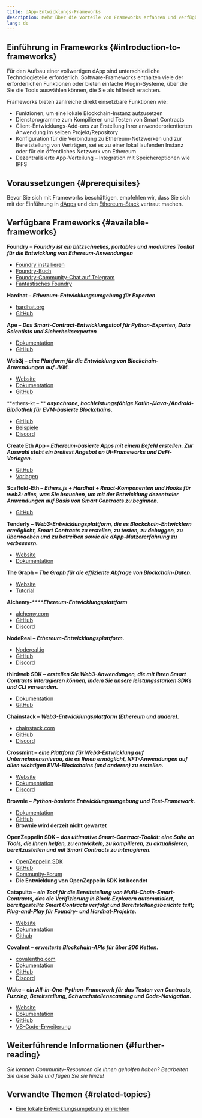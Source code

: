 ```yaml
---
title: dApp-Entwicklungs-Frameworks
description: Mehr über die Vorteile von Frameworks erfahren und verfügbare Optionen vergleichen
lang: de
---
```


## Einführung in Frameworks {#introduction-to-frameworks}

Für den Aufbau einer vollwertigen dApp sind unterschiedliche Technologieteile erforderlich. Software-Frameworks enthalten viele der erforderlichen Funktionen oder bieten einfache Plugin-Systeme, über die Sie die Tools auswählen können, die Sie als hilfreich erachten.

Frameworks bieten zahlreiche direkt einsetzbare Funktionen wie:

- Funktionen, um eine lokale Blockchain-Instanz aufzusetzen
- Dienstprogramme zum Kompilieren und Testen von Smart Contracts
- Client-Entwicklungs-Add-ons zur Erstellung Ihrer anwenderorientierten Anwendung im selben Projekt/Repository
- Konfiguration für die Verbindung zu Ethereum-Netzwerken und zur Bereitstellung von Verträgen, sei es zu einer lokal laufenden Instanz oder für ein öffentliches Netzwerk von Ethereum
- Dezentralisierte App-Verteilung – Integration mit Speicheroptionen wie IPFS

## Voraussetzungen {#prerequisites}

Bevor Sie sich mit Frameworks beschäftigen, empfehlen wir, dass Sie sich mit der Einführung in [dApps](/developers/docs/dapps/) und den [Ethereum-Stack](/developers/docs/ethereum-stack/) vertraut machen.

## Verfügbare Frameworks {#available-frameworks}

**Foundry** – **_Foundry ist ein blitzschnelles, portables und modulares Toolkit für die Entwicklung von Ethereum-Anwendungen_**

- [Foundry installieren](https://book.getfoundry.sh/)
- [Foundry-Buch](https://book.getfoundry.sh/)
- [Foundry-Community-Chat auf Telegram](https://t.me/foundry_support)
- [Fantastisches Foundry](https://github.com/crisgarner/awesome-foundry)

**Hardhat –** **_Ethereum-Entwicklungsumgebung für Experten_**

- [hardhat.org](https://hardhat.org)
- [GitHub](https://github.com/nomiclabs/hardhat)

**Ape –** **_Das Smart-Contract-Entwicklungstool für Python-Experten, Data Scientists und Sicherheitsexperten_**

- [Dokumentation](https://docs.apeworx.io/ape/stable/)
- [GitHub](https://github.com/ApeWorX/ape)

**Web3j –** **_eine Plattform für die Entwicklung von Blockchain-Anwendungen auf JVM._**

- [Website](https://www.web3labs.com/web3j-sdk)
- [Dokumentation](https://docs.web3j.io)
- [GitHub](https://github.com/web3j/web3j)

**ethers-kt – ** **_asynchrone, hochleistungsfähige Kotlin-/Java-/Android-Bibliothek für EVM-basierte Blockchains._**

- [GitHub](https://github.com/Kr1ptal/ethers-kt)
- [Beispiele](https://github.com/Kr1ptal/ethers-kt/tree/master/examples)
- [Discord](https://discord.gg/rx35NzQGSb)

**Create Eth App –** **_Ethereum-basierte Apps mit einem Befehl erstellen. Zur Auswahl steht ein breitest Angebot an UI-Frameworks und DeFi-Vorlagen._**

- [GitHub](https://github.com/paulrberg/create-eth-app)
- [Vorlagen](https://github.com/PaulRBerg/create-eth-app/tree/develop/templates)

**Scaffold-Eth –** **_Ethers.js + Hardhat + React-Komponenten und Hooks für web3: alles, was Sie brauchen, um mit der Entwicklung dezentraler Anwendungen auf Basis von Smart Contracts zu beginnen._**

- [GitHub](https://github.com/scaffold-eth/scaffold-eth-2)

**Tenderly –** **_Web3-Entwicklungsplattform, die es Blockchain-Entwicklern ermöglicht, Smart Contracts zu erstellen, zu testen, zu debuggen, zu überwachen und zu betreiben sowie die dApp-Nutzererfahrung zu verbessern._**

- [Website](https://tenderly.co/)
- [Dokumentation](https://docs.tenderly.co/ethereum-development-practices)

**The Graph –** **_The Graph für die effiziente Abfrage von Blockchain-Daten._**

- [Website](https://thegraph.com/)
- [Tutorial](/developers/tutorials/the-graph-fixing-web3-data-querying/)

**Alchemy-****_Ehereum-Entwicklungsplattform_**

- [alchemy.com](https://www.alchemy.com/)
- [GitHub](https://github.com/alchemyplatform)
- [Discord](https://discord.com/invite/alchemyplatform)

**NodeReal –** **_Ethereum-Entwicklungsplattform._**

- [Nodereal.io](https://nodereal.io/)
- [GitHub](https://github.com/node-real)
- [Discord](https://discord.gg/V5k5gsuE)

**thirdweb SDK –** **_erstellen Sie Web3-Anwendungen, die mit Ihren Smart Contracts interagieren können, indem Sie unsere leistungsstarken SDKs und CLI verwenden._**

- [Dokumentation](https://portal.thirdweb.com/sdk/)
- [GitHub](https://github.com/thirdweb-dev/)

**Chainstack –** **_Web3-Entwicklungsplattform (Ethereum und andere)._**

- [chainstack.com](https://www.chainstack.com/)
- [GitHub](https://github.com/chainstack)
- [Discord](https://discord.gg/BSb5zfp9AT)

**Crossmint –** **_eine Plattform für Web3-Entwicklung auf Unternehmensniveau, die es Ihnen ermöglicht, NFT-Anwendungen auf allen wichtigen EVM-Blockchains (und anderen) zu erstellen._**

- [Website](https://www.crossmint.com)
- [Dokumentation](https://docs.crossmint.com)
- [Discord](https://discord.com/invite/crossmint)

**Brownie –** **_Python-basierte Entwicklungsumgebung und Test-Framework._**

- [Dokumentation](https://eth-brownie.readthedocs.io/en/latest/)
- [GitHub](https://github.com/eth-brownie/brownie)
- **Brownie wird derzeit nicht gewartet**

**OpenZeppelin SDK –** **_das ultimative Smart-Contract-Toolkit: eine Suite an Tools, die Ihnen helfen, zu entwickeln, zu kompilieren, zu aktualisieren, bereitzustellen und mit Smart Contracts zu interagieren._**

- [OpenZeppelin SDK](https://openzeppelin.com/sdk/)
- [GitHub](https://github.com/OpenZeppelin/openzeppelin-sdk)
- [Community-Forum](https://forum.openzeppelin.com/c/support/17)
- **Die Entwicklung von OpenZeppelin SDK ist beendet**

**Catapulta –** **_ein Tool für die Bereitstellung von Multi-Chain-Smart-Contracts, das die Verifizierung in Block-Explorern automatisiert, bereitgestellte Smart Contracts verfolgt und Bereitstellungsberichte teilt; Plug-and-Play für Foundry- und Hardhat-Projekte._**

- [Website](https://catapulta.sh/)
- [Dokumentation](https://catapulta.sh/docs)
- [Github](https://github.com/catapulta-sh)

**Covalent –** **_erweiterte Blockchain-APIs für über 200 Ketten._**

- [covalenthq.com](https://www.covalenthq.com/)
- [Dokumentation](https://www.covalenthq.com/docs/api/)
- [GitHub](https://github.com/covalenthq)
- [Discord](https://www.covalenthq.com/discord/)

**Wake –** **_ein All-in-One-Python-Framework für das Testen von Contracts, Fuzzing, Bereitstellung, Schwachstellenscanning und Code-Navigation._**

- [Website](https://getwake.io/)
- [Dokumentation](https://ackeeblockchain.com/wake/docs/latest/)
- [GitHub](https://github.com/Ackee-Blockchain/wake)
- [VS-Code-Erweiterung](https://marketplace.visualstudio.com/items?itemName=AckeeBlockchain.tools-for-solidity)

## Weiterführende Informationen {#further-reading}

_Sie kennen Community-Resourcen die Ihnen geholfen haben? Bearbeiten Sie diese Seite und fügen Sie sie hinzu!_

## Verwandte Themen {#related-topics}

- [Eine lokale Entwicklungsumgebung einrichten](/developers/local-environment/)
